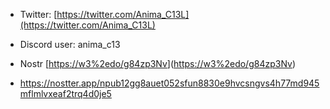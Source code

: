
* Twitter:  [https://twitter.com/Anima_C13L](https://twitter.com/Anima_C13L)

* Discord user: anima_c13

* Nostr [[https://w3%2edo/g84zp3Nv](https://t.ly/wPuR8)]([https://w3%2edo/g84zp3Nv](https://t.ly/wPuR8))
* https://nostter.app/npub12gg8auet052sfun8830e9hvcsngvs4h77md945mflmlvxeaf2trq4d0je5
